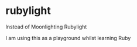 rubylight
=========

Instead of Moonlighting Rubylight

I am using this as a playground whilst learning Ruby
